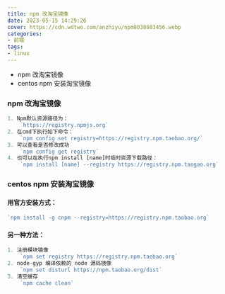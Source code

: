 ```yaml
---
title: npm 改淘宝镜像
date: 2023-05-15 14:29:26
cover: https://cdn.wdtwo.com/anzhiyu/npm8038603456.webp
categories:
- 前端
tags:
- linux
---
```

- npm 改淘宝镜像
- centos npm 安装淘宝镜像
<!--more-->

### npm 改淘宝镜像
```js
1. Npm默认资源路径为：
    `https://registry.npmjs.org`
2. 在cmd下执行如下命令：
    `npm config set registry=https://registry.npm.taobao.org/`
3. 可以查看是否修改成功
    `npm config get registry`
4. 也可以在执行npm install [name]时临时资源下载路径：
    `npm install [name] --registry https://registry.npm.taogao.org`
```
### centos npm 安装淘宝镜像
#### 用官方安装方式：
```js
`npm install -g cnpm --registry=https://registry.npm.taobao.org`
```
#### 另一种方法：
```js
1. 注册模块镜像
    `npm set registry https://registry.npm.taobao.org`
2. node-gyp 编译依赖的 node 源码镜像
    `npm set disturl https://npm.taobao.org/dist`
3. 清空缓存
    `npm cache clean`
```
